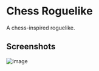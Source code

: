 # Chess Roguelike
A chess-inspired roguelike.

## Screenshots

![image](https://github.com/user-attachments/assets/1bd825e0-36c4-40ae-b384-2f7340c56566)
